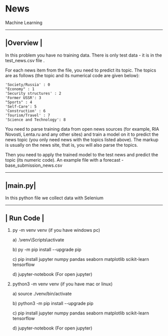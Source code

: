 # News
Machine Learning

------------
|Overview  |
------------
In this problem you have no training data. There is only test data - it is in the test_news.csv file .

For each news item from the file, you need to predict its topic.
The topics are as follows (the topic and its numerical code are given below):

    'Society/Russia' : 0
    "Economy" : 1
    'Security structures' : 2
    'Former USSR': 3
    "Sports" : 4
    'Self-Care': 5
    'Construction' : 6
    'Tourism/Travel' : 7
    'Science and Technology': 8
  
You need to parse training data from open news sources (for example, RIA Novosti, Lenta.ru and any other sites) and train a model on it to predict the news topic (you only need news with the topics listed above). The markup is usually on the news site, that is, you will also parse the topics.

Then you need to apply the trained model to the test news and predict the topic (its numeric code). An example file with a forecast - base_submission_news.csv

---------
|main.py|
---------

In this python file we collect data with Selenium

------------------------
| Run Code              |
------------------------
1. py -m venv venv (if you have windows pc)
   
   a) .\venv\Scripts\activate
   
   b) py -m pip install --upgrade pip
   
   c) pip install jupyter numpy pandas seaborn matplotlib scikit-learn tensorflow
   
   d) jupyter-notebook (For open jupyter)
2. python3 -m venv venv (if you have mac or linux)

   a) source ./venv/bin/activate
   
   b) python3 -m pip install --upgrade pip
   
   c) pip install jupyter numpy pandas seaborn matplotlib scikit-learn tensorflow
   
   d) jupyter-notebook (For open jupyter)
